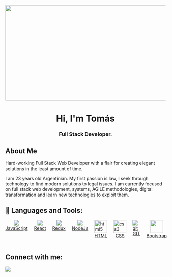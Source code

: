 <a href="#"><img width="1000vw" height="300px"  src="https://media.giphy.com/media/26tn33aiTi1jkl6H6/giphy.gif" height="175px"/></a>

<h1 align="center">Hi, I'm Tomás</h1>
<h3 align="center">Full Stack Developer.</h3>


## About Me

Hard-working Full Stack Web Developer with a flair for creating elegant solutions in the least amount of time.

I am 23 years old Argentinian. My first passion is law, I seek through technology to find modern solutions to legal issues. I am currently focused on full stack web development, systems, AGILE methodologies, digital transformation and learn new technologies to exploit them.


## 🚀 Languages and Tools:

<div class="row" style="display: flex;" >
<div style="display: flex; flex-direction: column; align-items: center;">
    <a href="https://developer.mozilla.org/en-US/docs/Web/JavaScript" target="_blank"><img src="https://img.icons8.com/color/48/000000/javascript--v1.png"/> </a> 
    <a href="https://developer.mozilla.org/en-US/docs/Web/JavaScript" target="_blank">JavaScript</a>
</div> 
<div style="display: flex; flex-direction: column; align-items: center; margin-left: 20px;">
    <a href="https://reactjs.org/" target="_blank"><img src="https://img.icons8.com/office/40/000000/react.png"/> </a>
    <a href="https://developer.mozilla.org/en-US/docs/Web/JavaScript" target="_blank">React</a>
</div>

<div style="display: flex; flex-direction: column; align-items: center; margin-left: 20px;">
    <a href="https://redux.js.org" target="_blank"><img src="https://img.icons8.com/color/48/000000/redux.png"/> </a>
    <a href="https://developer.mozilla.org/en-US/docs/Web/JavaScript" target="_blank">Redux</a>
</div>
    
<div style="display: flex; flex-direction: column; align-items: center; margin-left: 20px;">
    <a href="https://nodejs.org" target="_blank"><img src="https://img.icons8.com/color/48/000000/nodejs.png"/> </a>
    <a href="https://developer.mozilla.org/en-US/docs/Web/JavaScript" target="_blank">NodeJs</a>
</div>
    
<div style="display: flex; flex-direction: column; align-items: center; margin-left: 20px;">
    <a href="https://www.w3.org/html/" target="_blank"> <img src="https://upload.wikimedia.org/wikipedia/commons/thumb/3/38/HTML5_Badge.svg/600px-HTML5_Badge.svg.png" alt="html5" width="40" height="40"/> </a>
    <a href="https://developer.mozilla.org/en-US/docs/Web/JavaScript" target="_blank">HTML</a>
</div>
    

<div style="display: flex; flex-direction: column; align-items: center; margin-left: 20px;">
    <a href="https://www.w3schools.com/css/" target="_blank"> <img src="https://cdn4.iconfinder.com/data/icons/social-media-logos-6/512/121-css3-512.png" alt="css3" width="40" height="40"/> </a> 
    <a href="https://developer.mozilla.org/en-US/docs/Web/JavaScript" target="_blank">CSS</a>
</div>
    
<div style="display: flex; flex-direction: column; align-items: center; margin-left: 20px;">
    <a href="https://git-scm.com/" target="_blank"> <img src="https://img.icons8.com/color/48/000000/git.png" alt='git'/> </a> 
    <a href="https://developer.mozilla.org/en-US/docs/Web/JavaScript" target="_blank">GIT</a>
</div>
    

<div style="display: flex; flex-direction: column; align-items: center; margin-left: 20px;">
    <a href="https://getbootstrap.com" target="_blank" ><img src="https://upload.wikimedia.org/wikipedia/commons/thumb/b/b2/Bootstrap_logo.svg/1024px-Bootstrap_logo.svg.png"  width="40" height="40"/> </a> 
    <a href="https://developer.mozilla.org/en-US/docs/Web/JavaScript" target="_blank">Bootstrap</a>
</div>

</div>

<br/>

## Connect with me:
<p align="left">

<a href = "https://www.linkedin.com/in/tomaslopezmancina-fullstack/"><img src="https://img.icons8.com/fluent/48/000000/linkedin.png"/></a>
